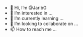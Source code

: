 - 👋 Hi, I’m @JaribG
- 👀 I’m interested in ...
- 🌱 I’m currently learning ...
- 💞️ I’m looking to collaborate on ...
- 📫 How to reach me ...

<!---
JaribG/JaribG is a ✨ special ✨ repository because its `README.md` (this file) appears on your GitHub profile.
You can click the Preview link to take a look at your changes.
--->
